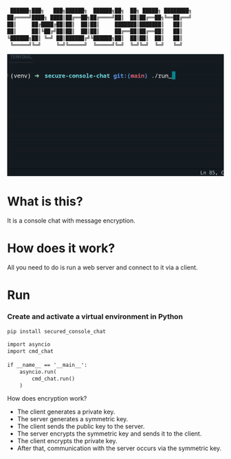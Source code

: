 ```
 ██████╗███╗   ███╗██████╗  ██████╗██╗  ██╗ █████╗ ████████╗
██╔════╝████╗ ████║██╔══██╗██╔════╝██║  ██║██╔══██╗╚══██╔══╝
██║     ██╔████╔██║██║  ██║██║     ███████║███████║   ██║   
██║     ██║╚██╔╝██║██║  ██║██║     ██╔══██║██╔══██║   ██║   
╚██████╗██║ ╚═╝ ██║██████╔╝╚██████╗██║  ██║██║  ██║   ██║   
 ╚═════╝╚═╝     ╚═╝╚═════╝  ╚═════╝╚═╝  ╚═╝╚═╝  ╚═╝   ╚═╝                                            
```

![Alt Text](example.gif)

# What is this?

It is a console chat with message encryption.

# How does it work?

All you need to do is run a web server and connect to it via a client.

# Run 

### Create and activate a virtual environment in Python

```
pip install secured_console_chat
```

```
import asyncio 
import cmd_chat

if __name__ == '__main__':
    asyncio.run(
        cmd_chat.run()
    )
```

How does encryption work?

* The client generates a private key.
* The server generates a symmetric key.
* The client sends the public key to the server.
* The server encrypts the symmetric key and sends it to the client.
* The client encrypts the private key.
* After that, communication with the server occurs via the symmetric key.
